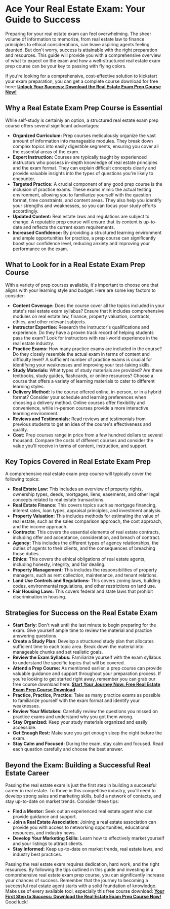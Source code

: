 # Ace Your Real Estate Exam: Your Guide to Success

Preparing for your real estate exam can feel overwhelming. The sheer volume of information to memorize, from real estate law to finance principles to ethical considerations, can leave aspiring agents feeling daunted. But don't worry, success is attainable with the right preparation and resources. This guide will provide you with a comprehensive overview of what to expect on the exam and how a well-structured real estate exam prep course can be your key to passing with flying colors.

If you're looking for a comprehensive, cost-effective solution to kickstart your exam preparation, you can get a complete course download for free here: [**Unlock Your Success: Download the Real Estate Exam Prep Course Now!**](https://udemywork.com/real-estate-exam-prep-course)

## Why a Real Estate Exam Prep Course is Essential

While self-study is certainly an option, a structured real estate exam prep course offers several significant advantages:

*   **Organized Curriculum:** Prep courses meticulously organize the vast amount of information into manageable modules. They break down complex topics into easily digestible segments, ensuring you cover all the essential areas of the exam.
*   **Expert Instruction:** Courses are typically taught by experienced instructors who possess in-depth knowledge of real estate principles and the exam format. They can explain difficult concepts clearly and provide valuable insights into the types of questions you're likely to encounter.
*   **Targeted Practice:** A crucial component of any good prep course is the inclusion of practice exams. These exams mimic the actual testing environment, allowing you to familiarize yourself with the question format, time constraints, and content areas. They also help you identify your strengths and weaknesses, so you can focus your study efforts accordingly.
*   **Updated Content:** Real estate laws and regulations are subject to change. A reputable prep course will ensure that its content is up-to-date and reflects the current exam requirements.
*   **Increased Confidence:** By providing a structured learning environment and ample opportunities for practice, a prep course can significantly boost your confidence level, reducing anxiety and improving your performance on the exam.

## What to Look for in a Real Estate Exam Prep Course

With a variety of prep courses available, it's important to choose one that aligns with your learning style and budget. Here are some key factors to consider:

*   **Content Coverage:** Does the course cover all the topics included in your state's real estate exam syllabus? Ensure that it includes comprehensive modules on real estate law, finance, property valuation, contracts, ethics, and other relevant subjects.
*   **Instructor Expertise:** Research the instructor's qualifications and experience. Do they have a proven track record of helping students pass the exam? Look for instructors with real-world experience in the real estate industry.
*   **Practice Exams:** How many practice exams are included in the course? Do they closely resemble the actual exam in terms of content and difficulty level? A sufficient number of practice exams is crucial for identifying your weaknesses and improving your test-taking skills.
*   **Study Materials:** What types of study materials are provided? Are there textbooks, study guides, flashcards, or online resources? Choose a course that offers a variety of learning materials to cater to different learning styles.
*   **Delivery Method:** Is the course offered online, in-person, or in a hybrid format? Consider your schedule and learning preferences when choosing a delivery method. Online courses offer flexibility and convenience, while in-person courses provide a more interactive learning environment.
*   **Reviews and Testimonials:** Read reviews and testimonials from previous students to get an idea of the course's effectiveness and quality.
*   **Cost:** Prep courses range in price from a few hundred dollars to several thousand. Compare the costs of different courses and consider the value you'll receive in terms of content, instruction, and support.

## Key Topics Covered in Real Estate Exam Prep

A comprehensive real estate exam prep course will typically cover the following topics:

*   **Real Estate Law:** This includes an overview of property rights, ownership types, deeds, mortgages, liens, easements, and other legal concepts related to real estate transactions.
*   **Real Estate Finance:** This covers topics such as mortgage financing, interest rates, loan types, appraisal principles, and investment analysis.
*   **Property Valuation:** This includes methods for estimating the value of real estate, such as the sales comparison approach, the cost approach, and the income approach.
*   **Contracts:** This covers the essential elements of real estate contracts, including offer and acceptance, consideration, and breach of contract.
*   **Agency:** This includes the different types of agency relationships, the duties of agents to their clients, and the consequences of breaching those duties.
*   **Ethics:** This covers the ethical obligations of real estate agents, including honesty, integrity, and fair dealing.
*   **Property Management:** This includes the responsibilities of property managers, such as rent collection, maintenance, and tenant relations.
*   **Land Use Controls and Regulations:** This covers zoning laws, building codes, environmental regulations, and other restrictions on land use.
*   **Fair Housing Laws:** This covers federal and state laws that prohibit discrimination in housing.

## Strategies for Success on the Real Estate Exam

*   **Start Early:** Don't wait until the last minute to begin preparing for the exam. Give yourself ample time to review the material and practice answering questions.
*   **Create a Study Plan:** Develop a structured study plan that allocates sufficient time to each topic area. Break down the material into manageable chunks and set realistic goals.
*   **Review the Exam Syllabus:** Familiarize yourself with the exam syllabus to understand the specific topics that will be covered.
*   **Attend a Prep Course:** As mentioned earlier, a prep course can provide valuable guidance and support throughout your preparation process. If you're looking to get started right away, remember you can grab our free course download here: [**Start Your Journey Now: Free Real Estate Exam Prep Course Download**](https://udemywork.com/real-estate-exam-prep-course)
*   **Practice, Practice, Practice:** Take as many practice exams as possible to familiarize yourself with the exam format and identify your weaknesses.
*   **Review Your Mistakes:** Carefully review the questions you missed on practice exams and understand why you got them wrong.
*   **Stay Organized:** Keep your study materials organized and easily accessible.
*   **Get Enough Rest:** Make sure you get enough sleep the night before the exam.
*   **Stay Calm and Focused:** During the exam, stay calm and focused. Read each question carefully and choose the best answer.

## Beyond the Exam: Building a Successful Real Estate Career

Passing the real estate exam is just the first step in building a successful career in real estate. To thrive in this competitive industry, you'll need to develop strong sales and marketing skills, build a network of contacts, and stay up-to-date on market trends. Consider these tips:

*   **Find a Mentor:** Seek out an experienced real estate agent who can provide guidance and support.
*   **Join a Real Estate Association:** Joining a real estate association can provide you with access to networking opportunities, educational resources, and industry news.
*   **Develop Your Marketing Skills:** Learn how to effectively market yourself and your listings to attract clients.
*   **Stay Informed:** Keep up-to-date on market trends, real estate laws, and industry best practices.

Passing the real estate exam requires dedication, hard work, and the right resources. By following the tips outlined in this guide and investing in a comprehensive real estate exam prep course, you can significantly increase your chances of success. Remember that the journey to becoming a successful real estate agent starts with a solid foundation of knowledge. Make use of every available tool, especially this free course download: [**Your First Step to Success: Download the Real Estate Exam Prep Course Now!**](https://udemywork.com/real-estate-exam-prep-course) Good luck!
